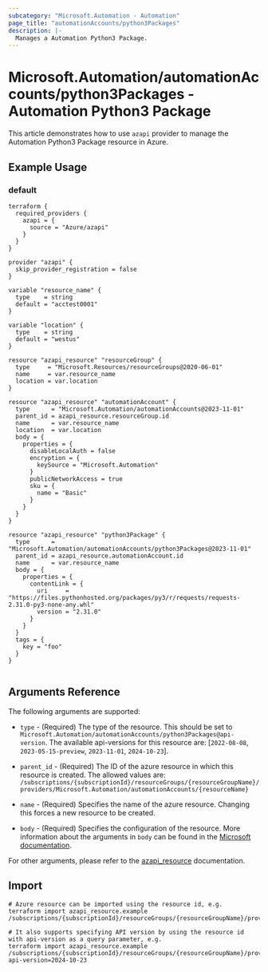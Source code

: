 ```yaml
---
subcategory: "Microsoft.Automation - Automation"
page_title: "automationAccounts/python3Packages"
description: |-
  Manages a Automation Python3 Package.
---
```


# Microsoft.Automation/automationAccounts/python3Packages - Automation Python3 Package

This article demonstrates how to use `azapi` provider to manage the Automation Python3 Package resource in Azure.

## Example Usage

### default

```hcl
terraform {
  required_providers {
    azapi = {
      source = "Azure/azapi"
    }
  }
}

provider "azapi" {
  skip_provider_registration = false
}

variable "resource_name" {
  type    = string
  default = "acctest0001"
}

variable "location" {
  type    = string
  default = "westus"
}

resource "azapi_resource" "resourceGroup" {
  type     = "Microsoft.Resources/resourceGroups@2020-06-01"
  name     = var.resource_name
  location = var.location
}

resource "azapi_resource" "automationAccount" {
  type      = "Microsoft.Automation/automationAccounts@2023-11-01"
  parent_id = azapi_resource.resourceGroup.id
  name      = var.resource_name
  location  = var.location
  body = {
    properties = {
      disableLocalAuth = false
      encryption = {
        keySource = "Microsoft.Automation"
      }
      publicNetworkAccess = true
      sku = {
        name = "Basic"
      }
    }
  }
}

resource "azapi_resource" "python3Package" {
  type      = "Microsoft.Automation/automationAccounts/python3Packages@2023-11-01"
  parent_id = azapi_resource.automationAccount.id
  name      = var.resource_name
  body = {
    properties = {
      contentLink = {
        uri     = "https://files.pythonhosted.org/packages/py3/r/requests/requests-2.31.0-py3-none-any.whl"
        version = "2.31.0"
      }
    }
  }
  tags = {
    key = "foo"
  }
}


```



## Arguments Reference

The following arguments are supported:

* `type` - (Required) The type of the resource. This should be set to `Microsoft.Automation/automationAccounts/python3Packages@api-version`. The available api-versions for this resource are: [`2022-08-08`, `2023-05-15-preview`, `2023-11-01`, `2024-10-23`].

* `parent_id` - (Required) The ID of the azure resource in which this resource is created. The allowed values are:  
  `/subscriptions/{subscriptionId}/resourceGroups/{resourceGroupName}/providers/Microsoft.Automation/automationAccounts/{resourceName}`

* `name` - (Required) Specifies the name of the azure resource. Changing this forces a new resource to be created.

* `body` - (Required) Specifies the configuration of the resource. More information about the arguments in `body` can be found in the [Microsoft documentation](https://learn.microsoft.com/en-us/azure/templates/Microsoft.Automation/automationAccounts/python3Packages?pivots=deployment-language-terraform).

For other arguments, please refer to the [azapi_resource](https://registry.terraform.io/providers/Azure/azapi/latest/docs/resources/resource) documentation.

## Import

 ```shell
 # Azure resource can be imported using the resource id, e.g.
 terraform import azapi_resource.example /subscriptions/{subscriptionId}/resourceGroups/{resourceGroupName}/providers/Microsoft.Automation/automationAccounts/{resourceName}/python3Packages/{resourceName}
 
 # It also supports specifying API version by using the resource id with api-version as a query parameter, e.g.
 terraform import azapi_resource.example /subscriptions/{subscriptionId}/resourceGroups/{resourceGroupName}/providers/Microsoft.Automation/automationAccounts/{resourceName}/python3Packages/{resourceName}?api-version=2024-10-23
 ```

